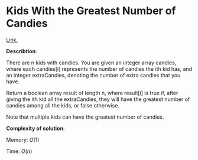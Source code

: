 # Kids With the Greatest Number of Candies
[Link.](https://leetcode.com/problems/kids-with-the-greatest-number-of-candies/description/)

**Describtion**:

There are n kids with candies. You are given an integer array candies, where each candies[i] represents the number of candies the ith kid has, and an integer extraCandies, denoting the number of extra candies that you have.

Return a boolean array result of length n, where result[i] is true if, after giving the ith kid all the extraCandies, they will have the greatest number of candies among all the kids, or false otherwise.

Note that multiple kids can have the greatest number of candies.

**Complexity of solution**:

Memory: *O*(1)

Time: *O*(*n*)